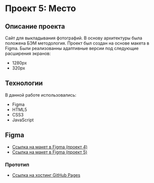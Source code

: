 # Проект 5: Место

## Описание проекта

Сайт для выкладывания фотографий. В основу архитектуры была положена БЭМ методология. Проект был создан на основе макета в Figma. Были реализованны адаптивные версии под следующие расширения экранов:
* 1280px
* 320px

## Технологии

В данной работе использовались:
* Figma
* HTML5
* CSS3
* JavaScript

## Figma

* [Ссылка на макет в Figma (проект 4)](https://www.figma.com/file/2cn9N9jSkmxD84oJik7xL7/JavaScript.-Sprint-4?node-id=0%3A1)
* [Ссылка на макет в Figma (проект 5)](https://www.figma.com/file/bjyvbKKJN2naO0ucURl2Z0/JavaScript.-Sprint-5?node-id=0%3A1)

### Прототип

* [Ссылка на хостинг GitHub Pages](https://jettpy.github.io/mesto)
